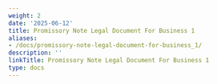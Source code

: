 ```yaml
---
weight: 2
date: '2025-06-12'
title: Promissory Note Legal Document For Business 1
aliases:
- /docs/promissory-note-legal-document-for-business_1/
description: ''
linkTitle: Promissory Note Legal Document For Business 1
type: docs
---
```


